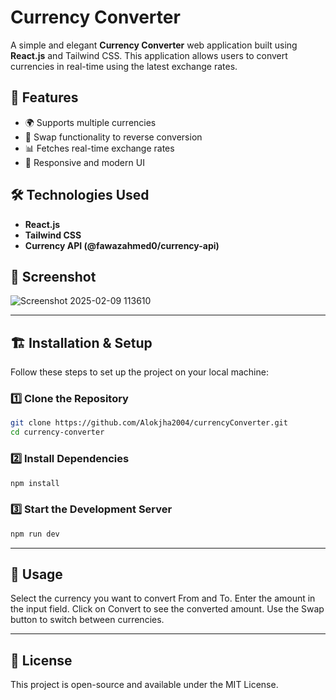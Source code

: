 # Currency Converter

A simple and elegant **Currency Converter** web application built using **React.js** and Tailwind CSS. This application allows users to convert currencies in real-time using the latest exchange rates.

## 🚀 Features
- 🌍 Supports multiple currencies
- 🔄 Swap functionality to reverse conversion
- 📊 Fetches real-time exchange rates
- 🎨 Responsive and modern UI

## 🛠️ Technologies Used
- **React.js**
- **Tailwind CSS**
- **Currency API (@fawazahmed0/currency-api)**

## 📸 Screenshot

![Screenshot 2025-02-09 113610](https://github.com/user-attachments/assets/f5f1ff93-cd37-4548-adf3-d47b95b4f061)

--- 

## 🏗️ Installation & Setup
Follow these steps to set up the project on your local machine:

### 1️⃣ Clone the Repository
```sh
git clone https://github.com/Alokjha2004/currencyConverter.git
cd currency-converter
```

### 2️⃣ Install Dependencies
```sh
npm install
```
### 3️⃣ Start the Development Server
```sh
npm run dev
```

---

## 📌 Usage
Select the currency you want to convert From and To.
Enter the amount in the input field.
Click on Convert to see the converted amount.
Use the Swap button to switch between currencies.

---

## 📜 License
This project is open-source and available under the MIT License.
